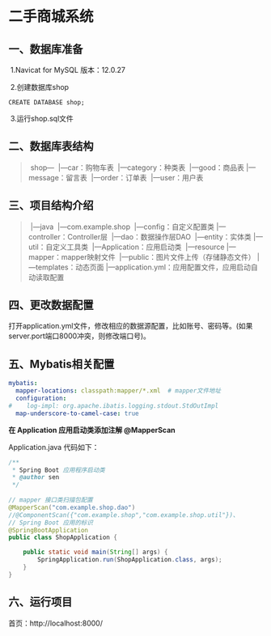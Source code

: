 # 二手商城系统



## 一、数据库准备

​		1.Navicat for MySQL 版本：12.0.27

​		2.创建数据库shop

```mysql
CREATE DATABASE shop;
```

​		3.运行shop.sql文件



## 二、数据库表结构

> ​		shop—
> ​					|—car：购物车表
> ​					|—category：种类表
> ​					|—good：商品表
> ​					|—message：留言表
> ​					|—order：订单表
> ​					|—user：用户表



## 三、项目结构介绍

> ​		|—java
> ​			|—com.example.shop
> ​				|—config：自定义配置类
> ​				|—controller：Controller层
> ​				|—dao：数据操作层DAO
> ​				|—entity：实体类
> ​				|—util：自定义工具类
> ​				|—Application：应用启动类
> ​		|—resource
> ​			|—mapper：mapper映射文件
> ​			|—public：图片文件上传（存储静态文件）
> ​			|—templates：动态页面
> ​			|—application.yml：应用配置文件，应用启动自动读取配置



## 四、更改数据配置

​		打开application.yml文件，修改相应的数据源配置，比如账号、密码等。(如果server.port端口8000冲突，则修改端口号)。



## 五、Mybatis相关配置

```yaml
mybatis:  
  mapper-locations: classpath:mapper/*.xml  # mapper文件地址
  configuration:
#    log-impl: org.apache.ibatis.logging.stdout.StdOutImpl    
  map-underscore-to-camel-case: true
```

**在 Application 应用启动类添加注解 @MapperScan**

Application.java 代码如下：

```java
/**
 * Spring Boot 应用程序启动类
 * @author sen
 */
 
// mapper 接口类扫描包配置
@MapperScan("com.example.shop.dao")
//@ComponentScan({"com.example.shop","com.example.shop.util"})、
// Spring Boot 应用的标识
@SpringBootApplication
public class ShopApplication {

    public static void main(String[] args) {
        SpringApplication.run(ShopApplication.class, args);
    }
}
```



## 六、运行项目

首页：http://localhost:8000/


































